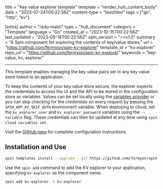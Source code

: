 title = "Key value explorer template"
template = "render_hub_content_body"
date = "2023-07-24T00:22:56Z"
content-type = "text/html"
tags = ["go", "http", "kv"]

[extra]
author = "radu-matei"
type = "hub_document"
category = "Template"
language = "Go"
created_at = "2023-10-15T00:22:56Z"
last_updated = "2023-05-18T00:22:56Z"
spin_version = ">=v1.0"
summary =  "A Spin component for exploring the contents of key/value stores."
url = "https://github.com/fermyon/spin-kv-explorer"
template_id = "kv-explorer"
repo_url = "https://github.com/fermyon/spin-kv-explorer"
keywords = "key-value, kv, explorer"

---

This template enables managing the key value pairs set in any key value store linked to an application.

To keep the contents of your key value store secure, the explorer expects the credentials to access the UI and the API to be stored in the configuration store as variables. Values can be set locally using the [variables provider](../../spin/v2/dynamic-configuration#application-variables-runtime-configuration) or you can skip checking for the credentials on every request by passing the `SPIN_APP_KV_SKIP_AUTH` environment variable. When deploying to cloud, set the `kv_explorer_user` and `kv_explorer_password` variables using the `--variable` flag. These credentials can then be updated at any time using `spin cloud variables set`.

Visit the [GitHub repo](https://github.com/fermyon/spin-kv-explorer) for complete configuration instructions.

## Installation and Use

```sh
spin templates install --upgrade --git https://github.com/fermyon/spin-kv-explorer
```

Use the `spin add` command to add the KV explorer to your application, specifying `kv-explorer` as the component name.
```sh
spin add kv-explorer -t kv-explorer
```
